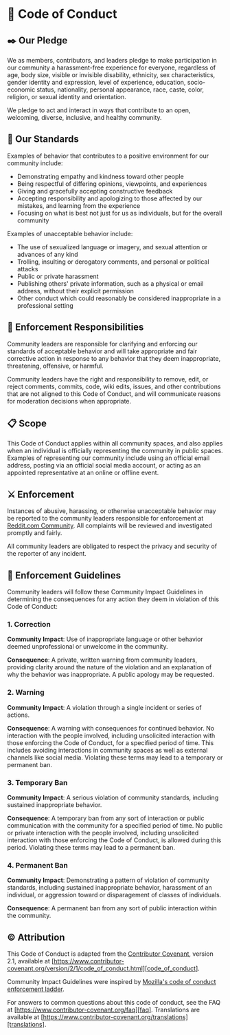 # 🔐 Code of Conduct

## ✒️ Our Pledge

We as members, contributors, and leaders pledge to make participation in our community a harassment-free experience for
everyone, regardless of age, body size, visible or invisible disability, ethnicity, sex characteristics, gender identity
and expression, level of experience, education, socio-economic status, nationality, personal appearance, race, caste,
color, religion, or sexual identity and orientation.

We pledge to act and interact in ways that contribute to an open, welcoming, diverse, inclusive, and healthy community.

## 🚩 Our Standards

Examples of behavior that contributes to a positive environment for our community include:

- Demonstrating empathy and kindness toward other people
- Being respectful of differing opinions, viewpoints, and experiences
- Giving and gracefully accepting constructive feedback
- Accepting responsibility and apologizing to those affected by our mistakes, and learning from the experience
- Focusing on what is best not just for us as individuals, but for the overall community

Examples of unacceptable behavior include:

- The use of sexualized language or imagery, and sexual attention or advances of any kind
- Trolling, insulting or derogatory comments, and personal or political attacks
- Public or private harassment
- Publishing others' private information, such as a physical or email address, without their explicit permission
- Other conduct which could reasonably be considered inappropriate in a professional setting

## 👮 Enforcement Responsibilities

Community leaders are responsible for clarifying and enforcing our standards of acceptable behavior and will take
appropriate and fair corrective action in response to any behavior that they deem inappropriate, threatening, offensive,
or harmful.

Community leaders have the right and responsibility to remove, edit, or reject comments, commits, code, wiki edits,
issues, and other contributions that are not aligned to this Code of Conduct, and will communicate reasons for
moderation decisions when appropriate.

## 📋 Scope

This Code of Conduct applies within all community spaces, and also applies when an individual is officially representing
the community in public spaces. Examples of representing our community include using an official email address, posting
via an official social media account, or acting as an appointed representative at an online or offline event.

## ⚔️ Enforcement

Instances of abusive, harassing, or otherwise unacceptable behavior may be reported to the community leaders responsible
for enforcement at [Reddit.com Community][community]. All complaints will be reviewed and investigated promptly 
and fairly.

All community leaders are obligated to respect the privacy and security of the reporter of any incident.

## 📑 Enforcement Guidelines

Community leaders will follow these Community Impact Guidelines in determining the consequences for any action they deem
in violation of this Code of Conduct:

### 1. Correction

**Community Impact**: Use of inappropriate language or other behavior deemed unprofessional or unwelcome in the
community.

**Consequence**: A private, written warning from community leaders, providing clarity around the nature of the violation
and an explanation of why the behavior was inappropriate. A public apology may be requested.

### 2. Warning

**Community Impact**: A violation through a single incident or series of actions.

**Consequence**: A warning with consequences for continued behavior. No interaction with the people involved, including
unsolicited interaction with those enforcing the Code of Conduct, for a specified period of time. This includes avoiding
interactions in community spaces as well as external channels like social media. Violating these terms may lead to a
temporary or permanent ban.

### 3. Temporary Ban

**Community Impact**: A serious violation of community standards, including sustained inappropriate behavior.

**Consequence**: A temporary ban from any sort of interaction or public communication with the community for a specified
period of time. No public or private interaction with the people involved, including unsolicited interaction with those
enforcing the Code of Conduct, is allowed during this period. Violating these terms may lead to a permanent ban.

### 4. Permanent Ban

**Community Impact**: Demonstrating a pattern of violation of community standards, including sustained inappropriate
behavior, harassment of an individual, or aggression toward or disparagement of classes of individuals.

**Consequence**: A permanent ban from any sort of public interaction within the community.

## ©️ Attribution

This Code of Conduct is adapted from the [Contributor Covenant][contributor_covenant], version 2.1, available at
[https://www.contributor-covenant.org/version/2/1/code_of_conduct.html][code_of_conduct].

Community Impact Guidelines were inspired by [Mozilla's code of conduct enforcement ladder][mozilla_code_of_conduct].

For answers to common questions about this code of conduct, see the FAQ at
[https://www.contributor-covenant.org/faq][faq]. Translations are available at
[https://www.contributor-covenant.org/translations][translations].

[community]: https://reddit.com/r/cinemarislk
[contributor_covenant]: https://www.contributor-covenant.org
[code_of_conduct]: https://www.contributor-covenant.org/version/2/1/code_of_conduct.html
[mozilla_code_of_conduct]: https://github.com/mozilla/diversity
[faq]: https://www.contributor-covenant.org/faq
[translations]: https://www.contributor-covenant.org/translations
